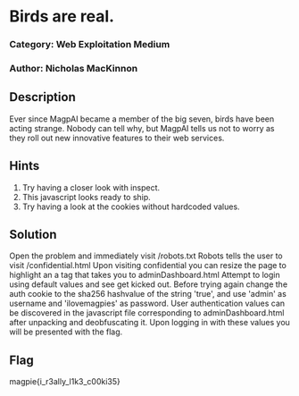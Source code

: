# Birds are real.
### Category: Web Exploitation Medium
### Author: Nicholas MacKinnon

## Description
Ever since MagpAI became a member of the big seven, birds have been acting strange. Nobody can tell why, but MagpAI tells us not to worry as they roll out new innovative features to their web services.

## Hints
1. Try having a closer look with inspect.
2. This javascript looks ready to ship.
3. Try having a look at the cookies without hardcoded values.

## Solution
Open the problem and immediately visit /robots.txt
Robots tells the user to visit /confidential.html
Upon visiting confidential you can resize the page to highlight an a tag that takes you to adminDashboard.html
Attempt to login using default values and see get kicked out.
Before trying again change the auth cookie to the sha256 hashvalue of the string 'true', and use 'admin' as username and 'ilovemagpies' as password.
User authentication values can be discovered in the javascript file corresponding to adminDashboard.html after unpacking and deobfuscating it.
Upon logging in with these values you will be presented with the flag. 

## Flag

magpie{i_r3ally_l1k3_c00ki35}
